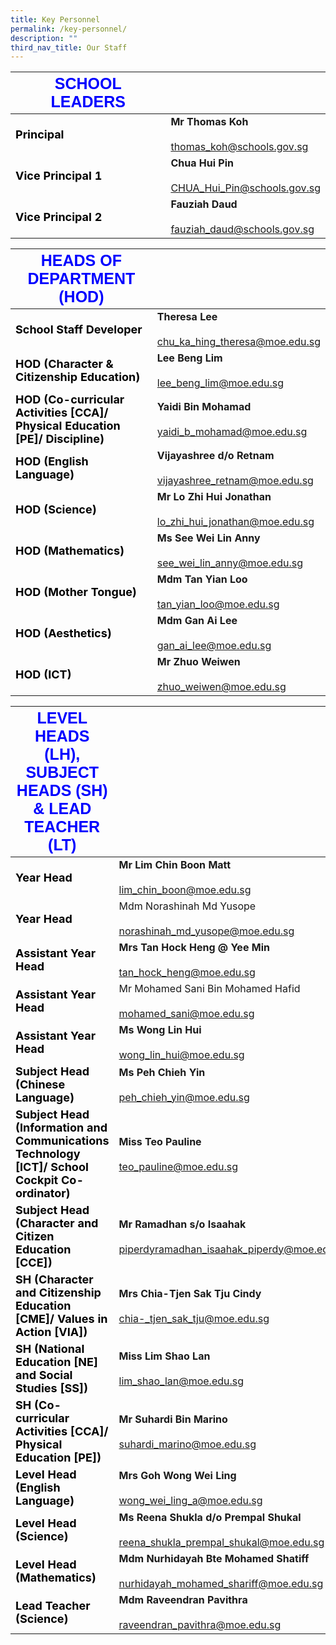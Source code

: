 ```yaml
---
title: Key Personnel
permalink: /key-personnel/
description: ""
third_nav_title: Our Staff
---
```

|  <strong style="color: blue; font-size: 25px; font-family: Arial;">SCHOOL LEADERS</strong>  |                         |
|------------------|----------------------------------------------------|
|<strong style="color: black; font-size: 18px;">Principal</strong>| **Mr Thomas Koh**<br><br><a href="mailto:thomas_koh@schools.gov.sg">thomas_koh@schools.gov.sg</a>     |
| <strong style="color: black; font-size: 18px;">Vice Principal 1 </strong>| **Chua Hui Pin**<br><br><a href="mailto:CHUA_Hui_Pin@schools.gov.sg">CHUA_Hui_Pin@schools.gov.sg</a> |
| <strong style="color: black; font-size: 18px;">Vice Principal 2</strong> | **Fauziah Daud**<br><br><a href="mailto:fauziah_daud@schools.gov.sg">fauziah_daud@schools.gov.sg |



| <strong style="color: blue; font-size: 25px; font-family: Arial;">HEADS OF DEPARTMENT (HOD)</strong>   |                                                       |
|------------------------------------------------------------------|-----------------------------------------------------------------|
| <strong style="color: black; font-size: 18px;">School Staff Developer</strong>    | **Theresa Lee**<br><br><a href="mailto:chu_ka_hing_theresa@moe.edu.sg">chu_ka_hing_theresa@moe.edu.sg           |
| <strong style="color: black; font-size: 18px;">HOD (Character & Citizenship Education) </strong>| **Lee Beng Lim**<br><br><a href="mailto:lee_beng_lim@moe.edu.sg ">lee_beng_lim@moe.edu.sg                  |
| <strong style="color: black; font-size: 18px;">HOD (Co-curricular Activities [CCA]/ Physical Education [PE]/ Discipline) </strong> | **Yaidi Bin Mohamad**<br><br><a href="mailto:yaidi_b_mohamad@moe.edu.sg "> yaidi_b_mohamad@moe.edu.sg         |
| <strong style="color: black; font-size: 18px;">HOD (English Language) </strong>                                                   | **Vijayashree d/o Retnam**<br><br><a href="mailto:vijayashree_retnam@moe.edu.sg ">vijayashree_retnam@moe.edu.sg |
| <strong style="color: black; font-size: 18px;">HOD (Science)</strong>                                                            | **Mr Lo Zhi Hui Jonathan**<br><br><a href="mailto:lo_zhi_hui_jonathan@moe.edu.sg ">lo_zhi_hui_jonathan@moe.edu.sg    |
| <strong style="color: black; font-size: 18px;">HOD (Mathematics)</strong>                                                         | **Ms See Wei Lin Anny**<br><br><a href="mailto:see_wei_lin_anny@moe.edu.sg ">see_wei_lin_anny@moe.edu.sg          |
| <strong style="color: black; font-size: 18px;">HOD (Mother Tongue)</strong>                                                       | **Mdm Tan Yian Loo**<br><br><a href="mailto:tan_yian_loo@moe.edu.sg ">tan_yian_loo@moe.edu.sg                 |
| <strong style="color: black; font-size: 18px;">HOD (Aesthetics)</strong>                                                           | **Mdm Gan Ai Lee**<br><br><a href="mailto:gan_ai_lee@moe.edu.sg ">gan_ai_lee@moe.edu.sg                     |
| <strong style="color: black; font-size: 18px;">HOD (ICT)</strong>                                                                   | **Mr Zhuo Weiwen**<br><br><a href="mailto:zhuo_weiwen@moe.edu.sg ">zhuo_weiwen@moe.edu.sg                |

| <strong style="color: blue; font-size: 25px; font-family: Arial;">LEVEL HEADS (LH), SUBJECT HEADS (SH) & LEAD TEACHER (LT)</strong>                                                  |                                                                                  |
|---------------------------------------------------------------------------------------------|----------------------------------------------------------------------------------|
| <strong style="color: black; font-size: 18px;">Year Head</strong>                                                                                    | **Mr Lim Chin Boon Matt**<br><br><a href="mailto:lim_chin_boon@moe.edu.sg">lim_chin_boon@moe.edu.sg                            |
| <strong style="color: black; font-size: 18px;">Year Head</strong>                         | Mdm Norashinah Md Yusope<br><br><a href="mailto:norashinah_md_yusope@moe.edu.sg">norashinah_md_yusope@moe.edu.sg        |
| <strong style="color: black; font-size: 18px;">Assistant Year Head</strong>                                                                         | **Mrs Tan Hock Heng @ Yee Min**<br><br><a href="mailto:tan_hock_heng@moe.edu.sg">tan_hock_heng@moe.edu.sg                      |
| <strong style="color: black; font-size: 18px;">Assistant Year Head</strong>         | Mr Mohamed Sani Bin Mohamed Hafid<br><br><a href="mailto:mohamed_sani@moe.edu.sg">mohamed_sani@moe.edu.sg            |
| <strong style="color: black; font-size: 18px;">Assistant Year Head</strong>                     | **Ms Wong Lin Hui**<br><br><a href="mailto:wong_lin_hui@moe.edu.sg">wong_lin_hui@moe.edu.sg                                   |
| <strong style="color: black; font-size: 18px;">Subject Head (Chinese Language) </strong>                                                            | **Ms Peh Chieh Yin**<br><br><a href="mailto:peh_chieh_yin@moe.edu.sg">peh_chieh_yin@moe.edu.sg                                 |
| <strong style="color: black; font-size: 18px;">Subject Head (Information and Communications Technology [ICT]/ School Cockpit Co-ordinator) </strong> | **Miss Teo Pauline**<br><br><a href="mailto:teo_pauline@moe.edu.sg ">teo_pauline@moe.edu.sg                                   |
|  <strong style="color: black; font-size: 18px;">Subject Head (Character and Citizen Education [CCE]) </strong>                                        | **Mr Ramadhan s/o Isaahak**<br><br><a href="mailto:piperdyramadhan_isaahak_piperdy@moe.edu.sg">piperdyramadhan_isaahak_piperdy@moe.edu.sg       |
| <strong style="color: black; font-size: 18px;">SH (Character and Citizenship Education [CME]/ Values in Action [VIA]) </strong>                      | **Mrs Chia-Tjen Sak Tju Cindy**<br><br><a href="mailto:chia-_tjen_sak_tju@moe.edu.sg">chia-_tjen_sak_tju@moe.edu.sg                 |
| <strong style="color: black; font-size: 18px;">SH (National Education [NE] and Social Studies [SS])  </strong>                                      | **Miss Lim Shao Lan**<br><br><a href="mailto:lim_shao_lan@moe.edu.sg ">lim_shao_lan@moe.edu.sg                                 |
| <strong style="color: black; font-size: 18px;">SH (Co-curricular Activities [CCA]/ Physical Education [PE]) </strong>                               | **Mr Suhardi Bin Marino**<br><br><a href="mailto:suhardi_marino@moe.edu.sg     ">suhardi_marino@moe.edu.sg                           |
| <strong style="color: black; font-size: 18px;">Level Head (English Language)  </strong>                                                              | **Mrs Goh Wong Wei Ling**<br><br><a href="mailto:wong_wei_ling_a@moe.edu.sg    ">wong_wei_ling_a@moe.edu.sg                          |
| <strong style="color: black; font-size: 18px;">Level Head (Science)  </strong>                                                                       | **Ms Reena Shukla d/o Prempal Shukal**<br><br><a href="mailto:reena_shukla_prempal_shukal@moe.edu.sg  ">reena_shukla_prempal_shukal@moe.edu.sg |
| <strong style="color: black; font-size: 18px;">Level Head (Mathematics)  </strong>                                                                    | **Mdm Nurhidayah Bte Mohamed Shatiff**<br><br><a href="mailto:nurhidayah_mohamed_shariff@moe.edu.sg  ">nurhidayah_mohamed_shariff@moe.edu.sg  |
| <strong style="color: black; font-size: 18px;">Lead Teacher (Science)    </strong>                                                                    | **Mdm Raveendran Pavithra**<br><br><a href="mailto:raveendran_pavithra@moe.edu.sg     ">raveendran_pavithra@moe.edu.sg                    |